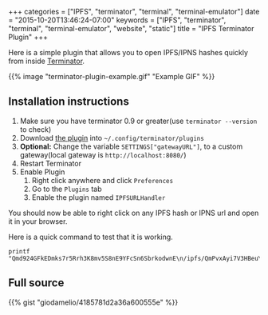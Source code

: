 +++
categories = ["IPFS", "terminator", "terminal", "terminal-emulator"]
date = "2015-10-20T13:46:24-07:00"
keywords = ["IPFS", "terminator", "terminal", "terminal-emulator", "website", "static"]
title = "IPFS Terminator Plugin"
+++

Here is a simple plugin that allows you to open IPFS/IPNS hashes quickly from inside [Terminator](http://gnometerminator.blogspot.com/p/introduction.html).

{{% image "terminator-plugin-example.gif" "Example GIF" %}}

## Installation instructions

 1. Make sure you have terminator 0.9 or greater(use `terminator --version` to check)
 2. Download [the plugin](https://gist.githubusercontent.com/giodamelio/4185781d2a36a600555e/raw/3f0b4c5861451ac0274e8e99083d98292a17f3f6/ipfs_urlhandler.py) into `~/.config/terminator/plugins`
 3. **Optional:** Change the variable `SETTINGS["gatewayURL"]`, to a custom gateway(local gateway is `http://localhost:8080/`)
 4. Restart Terminator
 5. Enable Plugin
    1. Right click anywhere and click `Preferences`
    2. Go to the `Plugins` tab
    3. Enable the plugin named `IPFSURLHandler`

You should now be able to right click on any IPFS hash or IPNS url and open it in your browser.

Here is a quick command to test that it is working.

    printf "Qmd924GFkEDmks7r5Rrh3K8mv5S8nE9YFcSn6SbrkodwnE\n/ipfs/QmPvxAyi7V3HBeuYPV3BfkEurowTKRRyQHnGQo8JXLQmrS\n/ipns/QmWGb7PZmLb1TwsMkE1b8jVK4LGceMYMsWaSmviSucWPGG"

## Full source

{{% gist "giodamelio/4185781d2a36a600555e" %}}

